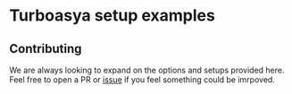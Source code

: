 # Turboasya setup examples

## Contributing

We are always looking to expand on the options and setups provided here. Feel
free to open a PR or [issue](https://github.com/siberianmh/feedback) if you feel
something could be imrpoved.
